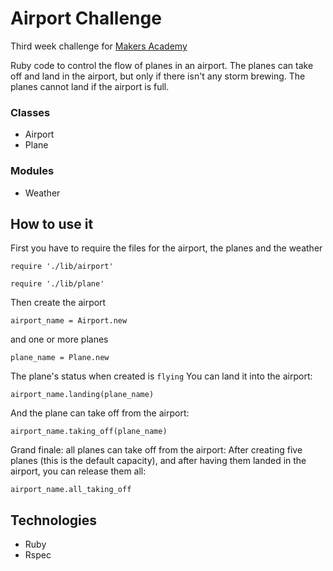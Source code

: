 Airport Challenge
==================
Third week challenge for [Makers Academy](http://www.makersacademy.com)

Ruby code to control the flow of planes in an airport.
The planes can take off and land in the airport, but only if there isn't any storm brewing.
The planes cannot land if the airport is full.

### Classes
- Airport
- Plane

### Modules
- Weather

## How to use it
First you have to require the files for the airport, the planes and the weather

`require './lib/airport'`

`require './lib/plane'`

Then create the airport

`airport_name = Airport.new`

and one or more planes

`plane_name = Plane.new`

The plane's status when created is `flying`
You can land it into the airport:

`airport_name.landing(plane_name)`

And the plane can take off from the airport:

`airport_name.taking_off(plane_name)`

Grand finale: all planes can take off from the airport:
After creating five planes (this is the default capacity), and after having them landed in the airport, you can release them all:

`airport_name.all_taking_off`

## Technologies
- Ruby
- Rspec

